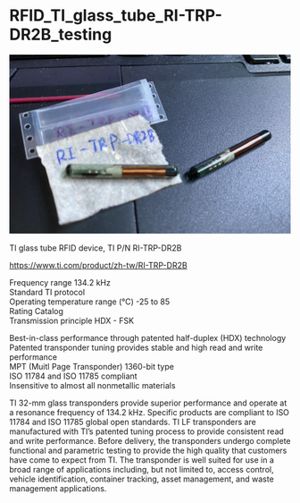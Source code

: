 # RFID_TI_glass_tube_RI-TRP-DR2B_testing

![TI_RFID_RI-TRP-DR2B.jpg](TI_RFID_RI-TRP-DR2B.jpg)  

TI glass tube RFID device, TI P/N RI-TRP-DR2B

https://www.ti.com/product/zh-tw/RI-TRP-DR2B  

Frequency range 134.2 kHz  
Standard TI protocol  
Operating temperature range (°C) -25 to 85  
Rating Catalog  
Transmission principle HDX - FSK  

Best-in-class performance through patented half-duplex (HDX) technology  
Patented transponder tuning provides stable and high read and write performance  
MPT (Muitl Page Transponder) 1360-bit type  
ISO 11784 and ISO 11785 compliant  
Insensitive to almost all nonmetallic materials  

TI 32-mm glass transponders provide superior performance and operate at a resonance frequency of 134.2 kHz. Specific products are compliant to ISO 11784 and ISO 11785 global open standards. TI LF transponders are manufactured with TI’s patented tuning process to provide consistent read and write performance. Before delivery, the transponders undergo complete functional and parametric testing to provide the high quality that customers have come to expect from TI. The transponder is well suited for use in a broad range of applications including, but not limited to, access control, vehicle identification, container tracking, asset management, and waste management applications.
